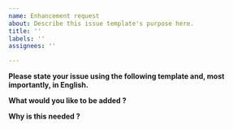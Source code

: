 ```yaml
---
name: Enhancement request
about: Describe this issue template's purpose here.
title: ''
labels: ''
assignees: ''

---
```


**Please state your issue using the following template and, most importantly, in English.**

**What would you like to be added ?**

**Why is this needed ?**
